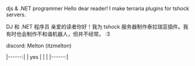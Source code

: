 djs & .NET programmer
Hello dear reader! I make terraria plugins for tshock servers.

DJ 和 .NET 程序员 亲爱的读者你好！我为 tshock 服务器制作泰拉瑞亚插件。我有时也会制作不和谐机器人，但并不经常。 :3

discord: Melton (itzmelton)

|------:|
|   yes |
|       |
|------:|
